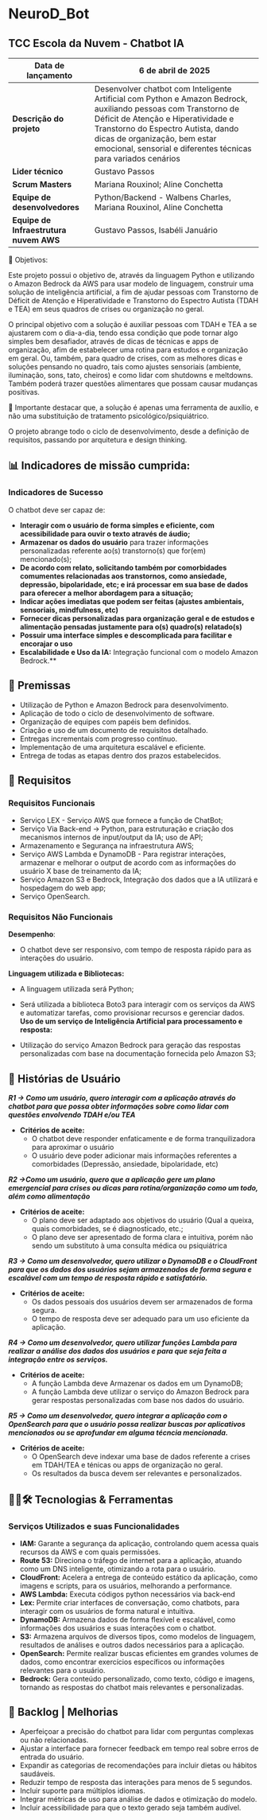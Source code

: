 # NeuroD_Bot
## TCC Escola da Nuvem - Chatbot IA

| **Data de lançamento** | 6 de abril de 2025  | 
|--------|------------|
| **Descrição do projeto** | Desenvolver chatbot com Inteligente Artificial com Python e Amazon Bedrock, auxiliando pessoas com Transtorno de Déficit de Atenção e Hiperatividade e Transtorno do Espectro Autista, dando dicas de organização, bem estar emocional, sensorial e diferentes técnicas para variados cenários   | 
| **Lider técnico** | Gustavo Passos |
| **Scrum Masters** | Mariana Rouxinol; Aline Conchetta |
| **Equipe de desenvolvedores** | Python/Backend - Walbens Charles, Mariana Rouxinol, Aline Conchetta | 
| **Equipe de Infraestrutura nuvem AWS** | Gustavo Passos, Isabéli Januário |


🎯 Objetivos:

Este projeto possui o objetivo de, através da linguagem Python e utilizando o Amazon Bedrock da AWS para usar modelo de linguagem, construir uma solução de inteligência artificial, a fim de ajudar pessoas com Transtorno de Déficit de Atenção e Hiperatividade e Transtorno do Espectro Autista (TDAH e TEA) em seus quadros de crises ou organização no geral.

O principal objetivo com a solução é auxiliar pessoas com TDAH e TEA a se ajustarem com o dia-a-dia, tendo essa condição que pode tornar algo simples bem desafiador, através de dicas de técnicas e apps de organização, afim de estabelecer uma rotina para estudos e organização em geral. Ou, também, para quadro de crises, com as melhores dicas e soluções pensando no quadro, tais como ajustes sensoriais (ambiente, iluminação, sons, tato, cheiros) e como lidar com shutdowns e meltdowns. Também poderá trazer questões alimentares que possam causar mudanças positivas.

📌 Importante destacar que, a solução é apenas uma ferramenta de auxílio, e não uma substituição de tratamento psicológico/psiquiátrico.

O projeto abrange todo o ciclo de desenvolvimento, desde a definição de requisitos, passando por arquitetura e design thinking.

## 📊 Indicadores de missão cumprida:

### **Indicadores de Sucesso**

O chatbot deve ser capaz de:

- **Interagir com o usuário de forma simples e eficiente, com acessibilidade para ouvir o texto através de áudio;**
- **Armazenar os dados do usuário** para trazer informações personalizadas referente ao(s) transtorno(s) que for(em) mencionado(s);
- **De acordo com relato, solicitando também por comorbidades comumentes relacionadas aos transtornos, como ansiedade, depressão, bipolaridade, etc; e irá processar em sua base de dados para oferecer a melhor abordagem para a situação;**
- **Indicar ações imediatas que podem ser feitas (ajustes ambientais, sensoriais, mindfulness, etc)**
- **Fornecer dicas personalizadas para organização geral e de estudos e alimentação pensadas justamente para o(s) quadro(s) relatado(s)**
- **Possuir uma interface simples e descomplicada para facilitar e encorajar o uso** 
- **Escalabilidade e Uso da IA:** Integração funcional com o modelo Amazon Bedrock.**

 ## 📜 Premissas

- Utilização de Python e Amazon Bedrock para desenvolvimento.
- Aplicação de todo o ciclo de desenvolvimento de software.
- Organização de equipes com papéis bem definidos.
- Criação e uso de um documento de requisitos detalhado.
- Entregas incrementais com progresso contínuo.
- Implementação de uma arquitetura escalável e eficiente.
- Entrega de todas as etapas dentro dos prazos estabelecidos.

## 📑 Requisitos

### **Requisitos Funcionais**

- Serviço LEX - Serviço AWS que fornece a função de ChatBot;
- Serviço Via Back-end → Python, para estruturação e criação dos mecanismos internos de input/output da IA; uso de API; 
- Armazenamento e Segurança na infraestrutura AWS; 
- Serviço AWS Lambda e DynamoDB - Para registrar interações, armazenar e melhorar o output de acordo com as informações do usuário X base de treinamento da IA;
- Serviço Amazon S3 e Bedrock, Integração dos dados que a IA utilizará e hospedagem do web app;
- Serviço OpenSearch.


### **Requisitos Não Funcionais**

**Desempenho**:

- O chatbot deve ser responsivo, com tempo de resposta rápido para as interações do usuário.

**Linguagem utilizada e Bibliotecas:**

- A linguagem utilizada será Python;
- Será utilizada a biblioteca Boto3 para interagir com os serviços da AWS e automatizar tarefas, como provisionar recursos e gerenciar dados. 
**Uso de um serviço de Inteligência Artificial para processamento e resposta:**

- Utilização do serviço Amazon Bedrock para geração das respostas personalizadas com base na documentação fornecida pelo Amazon S3;

## 📖 Histórias de Usuário

***R1 → Como um usuário, quero interagir com a aplicação através do chatbot para que possa obter informações sobre como lidar com questões envolvendo TDAH e/ou TEA***

- **Critérios de aceite:**
    - O chatbot deve responder enfaticamente e de forma tranquilizadora para aproximar o usuário
    - O usuário deve poder adicionar mais informações referentes a comorbidades (Depressão, ansiedade, bipolaridade, etc)

***R2 →Como um usuário, quero que a aplicação gere um plano emergencial para crises ou dicas para rotina/organização como um todo, além como alimentação***

- **Critérios de aceite:**
    - O plano deve ser adaptado aos objetivos do usuário (Qual a queixa, quais comorbidades, se é diagnosticado, etc.;
    - O plano deve ser apresentado de forma clara e intuitiva, porém não sendo um substituto à uma consulta médica ou psiquiátrica 
    

***R3 → Como um desenvolvedor, quero utilizar o DynamoDB e o CloudFront para que os dados dos usuários sejam armazenados de forma segura e escalável com um tempo de resposta rápido e satisfatório.***

- **Critérios de aceite:**
    - Os dados pessoais dos usuários devem ser armazenados de forma segura.
    - O tempo de resposta deve ser adequado para um uso eficiente da aplicação.

***R4 → Como um desenvolvedor, quero utilizar funções Lambda para realizar a análise dos dados dos usuários e para que seja feita a integração entre os serviços.***

- **Critérios de aceite:**
    - A função Lambda deve Armazenar os dados em um DynamoDB;
    - A  função Lambda deve utilizar o serviço do Amazon Bedrock para gerar respostas personalizadas com base nos dados do usuário.

***R5 → Como um desenvolvedor, quero integrar a aplicação com o OpenSearch para que o usuário possa realizar buscas por aplicativos mencionados ou se aprofundar em alguma técncia mencionada.***

- **Critérios de aceite:**
    - O OpenSearch deve indexar uma base de dados referente a crises em TDAH/TEA e ténicas ou apps de organização no geral.
    - Os resultados da busca devem ser relevantes e personalizados.

## 🧑‍💻🛠️ Tecnologias & Ferramentas

### Serviços Utilizados e suas Funcionalidades

- **IAM:** Garante a segurança da aplicação, controlando quem acessa quais recursos da AWS e com quais permissões.
- **Route 53:** Direciona o tráfego de internet para a aplicação, atuando como um DNS inteligente, otimizando a rota para o usuário.
- **CloudFront:** Acelera a entrega de conteúdo estático da aplicação, como imagens e scripts, para os usuários, melhorando a performance.
- **AWS Lambda:** Executa códigos python necessários via back-end 
- **Lex:** Permite criar interfaces de conversação, como chatbots, para interagir com os usuários de forma natural e intuitiva.
- **DynamoDB:** Armazena dados de forma flexível e escalável, como informações dos usuários e suas interações com o chatbot.
- **S3:** Armazena arquivos de diversos tipos, como modelos de linguagem, resultados de análises e outros dados necessários para a aplicação.
- **OpenSearch:** Permite realizar buscas eficientes em grandes volumes de dados, como encontrar exercícios específicos ou informações relevantes para o usuário.
- **Bedrock:** Gera conteúdo personalizado, como texto, código e imagens, tornando as respostas do chatbot mais relevantes e personalizadas.

## 📌 Backlog | Melhorias

- Aperfeiçoar a precisão do chatbot para lidar com perguntas complexas ou não relacionadas.
- Ajustar a interface para fornecer feedback em tempo real sobre erros de entrada do usuário.
- Expandir as categorias de recomendações para incluir dietas ou hábitos saudáveis.
- Reduzir tempo de resposta das interações para menos de 5 segundos.
- Incluir suporte para múltiplos idiomas.
- Integrar métricas de uso para análise de dados e otimização do modelo.
- Incluir acessibilidade para que o texto gerado seja também audível.
